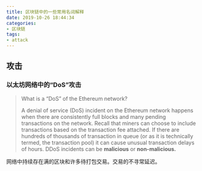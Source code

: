```yaml
---
title: 区块链中的一些常用名词解释
date: 2019-10-26 18:44:34
categories:
- 区块链
tags:
- attack
---
```


## 攻击

### 以太坊网络中的“DoS”攻击

>  What is a “DoS” of the Ethereum network?
>
> A denial of service (DoS) incident on the Ethereum network happens when there are consistently full blocks and many pending transactions on the network.  Recall that miners can choose to include transactions based on the transaction fee attached. If there are hundreds of thousands of transaction in queue (or as it is technically termed, the transaction pool) it can cause unusual transaction delays of hours. DDoS incidents can be **malicious** or **non-malicious.**

网络中持续存在满的区块和许多待打包交易。交易的不寻常延迟。